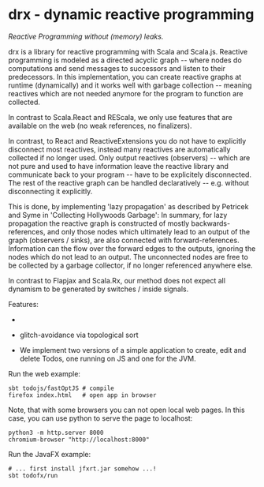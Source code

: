 # drx - dynamic reactive programming

*Reactive Programming without (memory) leaks.*

drx is a library for reactive programming with Scala and Scala.js. Reactive programming is modeled as a directed acyclic graph -- where nodes do computations and send messages to successors and listen to their predecessors. In this implementation, you can create reactive graphs at runtime (dynamically) and it works well with garbage collection -- meaning reactives which are not needed anymore for the program to function are collected.

In contrast to Scala.React and REScala, we only use features that are available on the web (no weak references, no finalizers).

In contrast, to React and ReactiveExtensions you do not have to explicitly disconnect most reactives, instead many reactives are automatically collected if no longer used. Only output reactives (observers) -- which are not pure and used to have information leave the reactive library and communicate back to your program -- have to be explicitely disconnected. The rest of the reactive graph can be handled declaratively -- e.g. without disconnecting it explicitly.

This is done, by implementing 'lazy propagation' as described by Petricek and Syme in 'Collecting Hollywoods Garbage': In summary, for lazy propagation the reactive graph is constructed of mostly backwards-references, and only those nodes which ultimately lead to an output of the graph (observers / sinks), are also connected with forward-references. Information can the flow over the forward edges to the outputs, ignoring the nodes which do not lead to an output. The unconnected nodes are free to be collected by a garbage collector, if no longer referenced anywhere else.

In contrast to Flapjax and Scala.Rx, our method does not expect all dynamism to be generated by switches / inside signals.

Features:

* 

* glitch-avoidance via topological sort

* We implement two versions of a simple application to create, edit and delete Todos, one running on JS and one for the JVM.

Run the web example:
~~~
sbt todojs/fastOptJS # compile
firefox index.html   # open app in browser
~~~

Note, that with some browsers you can not open local web pages. In this case, you can use python to serve the page to localhost:
~~~
python3 -m http.server 8000
chromium-browser "http://localhost:8000"
~~~

Run the JavaFX example:
~~~
# ... first install jfxrt.jar somehow ...!
sbt todofx/run
~~~

